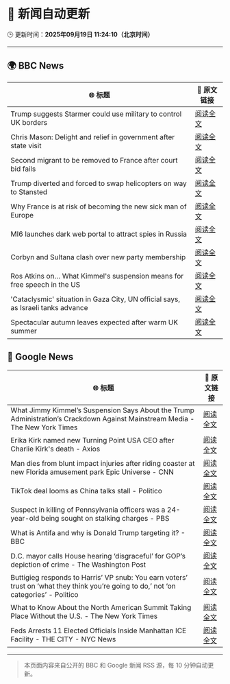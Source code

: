 # 🧠 新闻自动更新

🕒 更新时间：**2025年09月19日 11:24:10（北京时间）**

---

## 🌍 BBC News

| 🌐 标题 | 🔗 原文链接 |
|--------|-------------|
| Trump suggests Starmer could use military to control UK borders | [阅读全文](https://www.bbc.com/news/articles/cpd91wjypj9o?at_medium=RSS&at_campaign=rss) |
| Chris Mason: Delight and relief in government after state visit | [阅读全文](https://www.bbc.com/news/articles/cvgn3445655o?at_medium=RSS&at_campaign=rss) |
| Second migrant to be removed to France after court bid fails | [阅读全文](https://www.bbc.com/news/articles/cx273vnkjpmo?at_medium=RSS&at_campaign=rss) |
| Trump diverted and forced to swap helicopters on way to Stansted | [阅读全文](https://www.bbc.com/news/articles/c1wg8nq0p3ro?at_medium=RSS&at_campaign=rss) |
| Why France is at risk of becoming the new sick man of Europe | [阅读全文](https://www.bbc.com/news/articles/cvg9n6vr2eyo?at_medium=RSS&at_campaign=rss) |
| MI6 launches dark web portal to attract spies in Russia | [阅读全文](https://www.bbc.com/news/articles/c0r0vk1j4j8o?at_medium=RSS&at_campaign=rss) |
| Corbyn and Sultana clash over new party membership | [阅读全文](https://www.bbc.com/news/articles/cgkn3v1e7g3o?at_medium=RSS&at_campaign=rss) |
| Ros Atkins on… What Kimmel's suspension means for free speech in the US | [阅读全文](https://www.bbc.com/news/videos/crme42nr8exo?at_medium=RSS&at_campaign=rss) |
| 'Cataclysmic' situation in Gaza City, UN official says, as Israeli tanks advance | [阅读全文](https://www.bbc.com/news/articles/c5y8l46m5evo?at_medium=RSS&at_campaign=rss) |
| Spectacular autumn leaves expected after warm UK summer | [阅读全文](https://www.bbc.com/weather/articles/c5yvd830p37o?at_medium=RSS&at_campaign=rss) |

## 📰 Google News

| 🌐 标题 | 🔗 原文链接 |
|--------|-------------|
| What Jimmy Kimmel’s Suspension Says About the Trump Administration’s Crackdown Against Mainstream Media - The New York Times | [阅读全文](https://news.google.com/rss/articles/CBMimgFBVV95cUxNVTZfak1BaUEwbHVvOUJlUGE1NjlHM0hsa2ZHbXZJRWVidmR5bDFlS1BRMU9NX3JJZ0w5dGp5MEhtRUg3S1dKVFJ6N213d09ISlNkRlBNSVZCck5CdTQ4SXlsS1pYbDlscEUwT2UwTUJVN3NvZlgwWkVGdmdtTWRBbFM0eVNwbWNneWxTUWJiNEVUTHRsYXJVbFRR?oc=5) |
| Erika Kirk named new Turning Point USA CEO after Charlie Kirk's death - Axios | [阅读全文](https://news.google.com/rss/articles/CBMiiAFBVV95cUxQS25IRFZEM2IydHc5UHhBNTdsUGl5YlFRaFZqVGNnUFhDMzNkVzh1WWowQ0ItdFZ2N184eC1FRnViV3F5SUJrSF9vWEhxOWVobnM0d3VaWHd1cWxoVVhDWUFQaXdPOFdWVnlyQkpNc0s2SWNYVWVpTnBGTEhHZEJRWDY4dm4wVDg2?oc=5) |
| Man dies from blunt impact injuries after riding coaster at new Florida amusement park Epic Universe - CNN | [阅读全文](https://news.google.com/rss/articles/CBMieEFVX3lxTE92OG4xa0tYaUZ5ZFNPSUhYdl9yTEUxejBKQjFNQ3Y1ZDBMZlg1RW1samo2WHpicV9RVURGMGNobnNXTTZuRXhtVXlpc1pDQVptbFRienpYOFhRcTQzMlBZeGliY2gzTU1RWTVHV2RwNWxScDBtdXBmVg?oc=5) |
| TikTok deal looms as China talks stall - Politico | [阅读全文](https://news.google.com/rss/articles/CBMipgFBVV95cUxQYVFtRFpkOGFYNlM0S0Y1cWZkTTZzbEtiUzJxV1JvMXViQmY2TUsyOXM4ZWJZQWRpRFlfak1hclAwNWlTN1F2MmYxdHRaemkwOVFYa3U3X3VhVE5RWmJIUVNheGVPT3lVTXdqQWtSblVqSnRhaVBhMDlZRmRkRTlMdmpXRFd3bEFqcGw3TUxER0FsUWlIaS1tUmlOMGwwQnpXUkpjYW93?oc=5) |
| Suspect in killing of Pennsylvania officers was a 24-year-old being sought on stalking charges - PBS | [阅读全文](https://news.google.com/rss/articles/CBMiiAFBVV95cUxPN0pxQTJOcXdaTGRRdFlMbWhTeUZxaHdmaGdtdzBFc3dzQUIxbV92RzE1VnlTVkNMRDBRUnlFZUlsZEljR3E1ZW9ybEZJNTdGck9pbHRSWnV6MXFFZnJ1WDlaVmV5aVRjdmxwYy1KanNJaFlsX1UyQVJ4Z0xIcXNmbWpLWkZaOTlF?oc=5) |
| What is Antifa and why is Donald Trump targeting it? - BBC | [阅读全文](https://news.google.com/rss/articles/CBMiWkFVX3lxTE81TnNXbFFQSDJ3c09xR1oxblVCQXFTQnBZQkNPaWZkR3lfOXoybFRFYTVyLXNoYUNZWDVlXzVSVlVQb2Z2dDhTN1pwcDMzMW9HUFhCQkU4WldYUdIBX0FVX3lxTFBrN2FrU3FaVm5PMzRzTHprNEpCck4wZzlINl9ta29HLUtMVmpjbk9NdFA3LWhOSS1PYzFVa2Jsek9kU0pHT0VibUwzRDZfc0V4QnZlZDN3Rlg0M2VhTDF3?oc=5) |
| D.C. mayor calls House hearing ‘disgraceful’ for GOP’s depiction of crime - The Washington Post | [阅读全文](https://news.google.com/rss/articles/CBMikwFBVV95cUxQcWllZGtWWVNNMGk2cXI0b1ItTEpLTG9Id2dkeFpPY196UDUxWUJHZEd2dFp6QmtsUU51YnNBNFZVRjNzVHF2TVREYTVQcTlkYlcxU0x4eXh2aG1iSGxMaG81eVFTelJmQm1LZVZ0UTlpb1p4SlRiVVJ0LXpPX1VQOHJKWmhaLV8yV0ZBZG9EMUZab3M?oc=5) |
| Buttigieg responds to Harris’ VP snub: You earn voters’ trust on ‘what they think you’re going to do,’ not ‘on categories’ - Politico | [阅读全文](https://news.google.com/rss/articles/CBMikAFBVV95cUxPa3lTT2FaOW1MZ3hYLW1NZXFUWmZTc1V6eFhNOW0zcGgyQ0hfdjh5MGY5NDZkbzRFeUVSdm5wX2ZZTXRUelJOOGsyMXl0T1pGeWVnMTBQZVktbEJmTTZybENsdUg2VjVVMmZwZk1EWldLSng2bUc2N1NSOW5WeXV3YkNmTkJaVk9DX0REM2c2c1g?oc=5) |
| What to Know About the North American Summit Taking Place Without the U.S. - The New York Times | [阅读全文](https://news.google.com/rss/articles/CBMimgFBVV95cUxPa2czWFQ4c1VieFpTZzltcFRneXlIN3lIZUF1UG1CSFZidlZHc2RaZnVGVEVQYjg2YWtUYWh0YlJiTE1TWFR1bVdjcUoyVnBURjVjN1ZMWmdOenNUcmtsNm9sR2VSMXNIaHlJV015cTlxRjA2WTNNRXpqcVkxNnVuZkxIM2ZpcVhXZ0pPTDVwUnJFbEh2b3VLODlR?oc=5) |
| Feds Arrests 11 Elected Officials Inside Manhattan ICE Facility - THE CITY - NYC News | [阅读全文](https://news.google.com/rss/articles/CBMingFBVV95cUxQeWs1Y3V0RE4ybFBYYmYyamNTZS1HNDVHbmdwQVM3a3RBVUFJT1d0UGZWdnczTk9PSGFUeGtxcC1jMVpFbHZBTGMzcS12LWhIUWZJUEtHUzhFd01sYzRTN3dVYVdmYTAzbDB2TjVKek1rQ0ZReTkyOVBma2oxVFRfTlJFRVpDT0VOQ2pOR0JlZnQyNXdmS3A2RGZ3TlUyZw?oc=5) |

---
> 本页面内容来自公开的 BBC 和 Google 新闻 RSS 源，每 10 分钟自动更新。